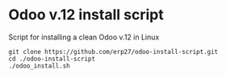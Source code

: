 # Odoo v.12 install script

Script for installing a clean Odoo v.12 in Linux

```
git clone https://github.com/erp27/odoo-install-script.git
cd ./odoo-install-script
./odoo_install.sh
```
